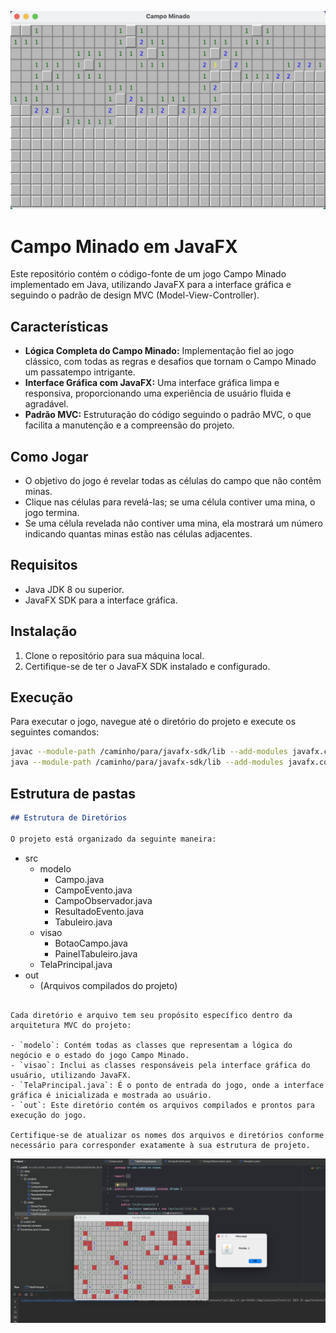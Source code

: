 ![](https://github.com/Iuryppedrosa/campo-minado-swing/blob/master/319301581-9c231bd0-88eb-45d1-a721-8828fbd29c05.png?raw=true)
# Campo Minado em JavaFX
Este repositório contém o código-fonte de um jogo Campo Minado implementado em Java, utilizando JavaFX para a interface gráfica e seguindo o padrão de design MVC (Model-View-Controller).

## Características

- **Lógica Completa do Campo Minado:** Implementação fiel ao jogo clássico, com todas as regras e desafios que tornam o Campo Minado um passatempo intrigante.
- **Interface Gráfica com JavaFX:** Uma interface gráfica limpa e responsiva, proporcionando uma experiência de usuário fluida e agradável.
- **Padrão MVC:** Estruturação do código seguindo o padrão MVC, o que facilita a manutenção e a compreensão do projeto.

## Como Jogar

- O objetivo do jogo é revelar todas as células do campo que não contêm minas.
- Clique nas células para revelá-las; se uma célula contiver uma mina, o jogo termina.
- Se uma célula revelada não contiver uma mina, ela mostrará um número indicando quantas minas estão nas células adjacentes.

## Requisitos

- Java JDK 8 ou superior.
- JavaFX SDK para a interface gráfica.

## Instalação

1. Clone o repositório para sua máquina local.
2. Certifique-se de ter o JavaFX SDK instalado e configurado.

## Execução

Para executar o jogo, navegue até o diretório do projeto e execute os seguintes comandos:

```bash
javac --module-path /caminho/para/javafx-sdk/lib --add-modules javafx.controls,javafx.fxml -d out src/*.java
java --module-path /caminho/para/javafx-sdk/lib --add-modules javafx.controls,javafx.fxml -cp out Main
```

## Estrutura de pastas

```markdown
## Estrutura de Diretórios

O projeto está organizado da seguinte maneira:
```
- src
  - modelo
    - Campo.java
    - CampoEvento.java
    - CampoObservador.java
    - ResultadoEvento.java
    - Tabuleiro.java
  - visao
    - BotaoCampo.java
    - PainelTabuleiro.java
  - TelaPrincipal.java
- out
  - (Arquivos compilados do projeto)
```

Cada diretório e arquivo tem seu propósito específico dentro da arquitetura MVC do projeto:

- `modelo`: Contém todas as classes que representam a lógica do negócio e o estado do jogo Campo Minado.
- `visao`: Inclui as classes responsáveis pela interface gráfica do usuário, utilizando JavaFX.
- `TelaPrincipal.java`: É o ponto de entrada do jogo, onde a interface gráfica é inicializada e mostrada ao usuário.
- `out`: Este diretório contém os arquivos compilados e prontos para execução do jogo.

Certifique-se de atualizar os nomes dos arquivos e diretórios conforme necessário para corresponder exatamente à sua estrutura de projeto.
```

![](https://github.com/Iuryppedrosa/campo-minado-swing/blob/master/319301587-1e9089ca-b885-4b2a-9e91-151d5d842a60.png?raw=true)


